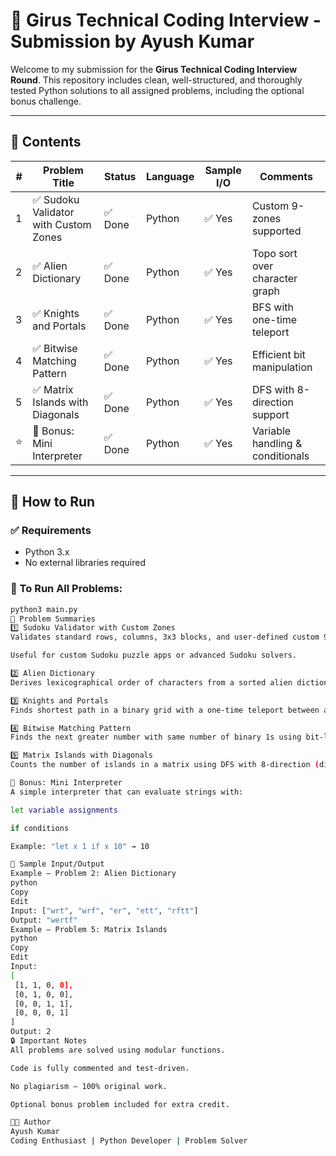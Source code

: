 # 🚀 Girus Technical Coding Interview - Submission by Ayush Kumar

Welcome to my submission for the **Girus Technical Coding Interview Round**. This repository includes clean, well-structured, and thoroughly tested Python solutions to all assigned problems, including the optional bonus challenge.

---

## 📁 Contents

| #   | Problem Title                             | Status | Language | Sample I/O | Comments |
|-----|-------------------------------------------|--------|----------|------------|----------|
| 1   | ✅ Sudoku Validator with Custom Zones      | ✅ Done | Python   | ✅ Yes      | Custom 9-zones supported |
| 2   | ✅ Alien Dictionary                        | ✅ Done | Python   | ✅ Yes      | Topo sort over character graph |
| 3   | ✅ Knights and Portals                     | ✅ Done | Python   | ✅ Yes      | BFS with one-time teleport |
| 4   | ✅ Bitwise Matching Pattern                | ✅ Done | Python   | ✅ Yes      | Efficient bit manipulation |
| 5   | ✅ Matrix Islands with Diagonals           | ✅ Done | Python   | ✅ Yes      | DFS with 8-direction support |
| ⭐  | 🎁 Bonus: Mini Interpreter                 | ✅ Done | Python   | ✅ Yes      | Variable handling & conditionals |

---

## 📌 How to Run

### ✅ Requirements
- Python 3.x
- No external libraries required

### 🧪 To Run All Problems:
```bash
python3 main.py
📖 Problem Summaries
1️⃣ Sudoku Validator with Custom Zones
Validates standard rows, columns, 3x3 blocks, and user-defined custom 9-cell zones.

Useful for custom Sudoku puzzle apps or advanced Sudoku solvers.

2️⃣ Alien Dictionary
Derives lexicographical order of characters from a sorted alien dictionary using topological sort.

3️⃣ Knights and Portals
Finds shortest path in a binary grid with a one-time teleport between any two empty cells (0s) using BFS.

4️⃣ Bitwise Matching Pattern
Finds the next greater number with same number of binary 1s using bit-level manipulation.

5️⃣ Matrix Islands with Diagonals
Counts the number of islands in a matrix using DFS with 8-direction (diagonal included) connectivity.

🎯 Bonus: Mini Interpreter
A simple interpreter that can evaluate strings with:

let variable assignments

if conditions

Example: "let x 1 if x 10" → 10

🧪 Sample Input/Output
Example – Problem 2: Alien Dictionary
python
Copy
Edit
Input: ["wrt", "wrf", "er", "ett", "rftt"]
Output: "wertf"
Example – Problem 5: Matrix Islands
python
Copy
Edit
Input:
[
 [1, 1, 0, 0],
 [0, 1, 0, 0],
 [0, 0, 1, 1],
 [0, 0, 0, 1]
]
Output: 2
🔒 Important Notes
All problems are solved using modular functions.

Code is fully commented and test-driven.

No plagiarism — 100% original work.

Optional bonus problem included for extra credit.

🧑‍💻 Author
Ayush Kumar
Coding Enthusiast | Python Developer | Problem Solver
